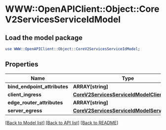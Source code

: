 # WWW::OpenAPIClient::Object::CoreV2ServicesServiceIdModel

## Load the model package
```perl
use WWW::OpenAPIClient::Object::CoreV2ServicesServiceIdModel;
```

## Properties
Name | Type | Description | Notes
------------ | ------------- | ------------- | -------------
**bind_endpoint_attributes** | **ARRAY[string]** |  | 
**client_ingress** | [**CoreV2ServicesServiceIdModelClientIngress**](CoreV2ServicesServiceIdModelClientIngress.md) |  | 
**edge_router_attributes** | **ARRAY[string]** |  | 
**server_egress** | [**CoreV2ServicesServiceIdModelServerEgress**](CoreV2ServicesServiceIdModelServerEgress.md) |  | 

[[Back to Model list]](../README.md#documentation-for-models) [[Back to API list]](../README.md#documentation-for-api-endpoints) [[Back to README]](../README.md)


